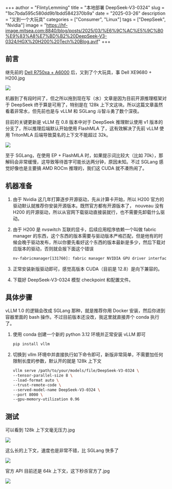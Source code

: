 +++
author = "FlintyLemming"
title = "本地部署 DeepSeek-V3-0324"
slug = "1bc7bda595c580dd9b1bdd5842370b9a"
date = "2025-03-26"
description = "又到一个大玩具"
categories = ["Consumer", "Linux"]
tags = ["DeepSeek", "Nvidia"]
image = "https://hf-image.mitsea.com:8840/blog/posts/2025/03/%E6%9C%AC%E5%9C%B0%E9%83%A8%E7%BD%B2%20DeepSeek-V3-0324/HGX%20H200%20Tech%20Blog.avif"
+++

## 前言

继先前的 [Dell R750xa + A6000](https://blog.mitsea.com/d29bb28b14984443b232263348b946ba/) 后，又到了个大玩具，事 Dell XE9680 + H200.jpg

![](https://hf-image.mitsea.com:8840/blog/posts/2025/03/%E6%9C%AC%E5%9C%B0%E9%83%A8%E7%BD%B2%20DeepSeek-V3-0324/image.avif)

机器到了有段时间了，但之所以拖到现在写（水）文章是因为目前开源推理框架对于 DeepSeek 终于算是可用了，特别是在 128k 上下文这块。所以这篇文章虽然看着非常水，但先前也是与 vLLM 和 SGLang 斗智斗勇了数个深夜。

目前的关键更新是 vLLM 在 0.8 版本中对于 DeepSeek 推理默认使用 v1 版本的分支了，所以推理后端默认开始使用 FlashMLA 了，这有效解决了先前 vLLM 使用 TritonMLA 后端导致莫名的上下文不能超过 32k。

![](https://hf-image.mitsea.com:8840/blog/posts/2025/03/%E6%9C%AC%E5%9C%B0%E9%83%A8%E7%BD%B2%20DeepSeek-V3-0324/image%201.avif)

至于 SGLang，在使用 EP + FlashMLA 时，如果提示词比较大（比如 70k），那解码会非常缓慢，这导致等待首字可能长达两分钟，原因未知。不过 SGLang 感觉好像也是主要搞 AMD ROCm 推理的，我们这 CUDA 就不凑热闹了。

## 机器准备

1. 由于 Nvidia 这几年打算逐步开源驱动，先从计算卡开始，所以 H200 官方的驱动默认就推荐你安装开源版本。既然官方都有开源版本了， nouveau 没有 H200 的开源驱动，所以从官网下载驱动直接装就行，也不需要先卸载什么驱动。
2. 由于 H200 是 nvswitch 互联的显卡，后续应用程序依赖一个叫做 fabric manager 的东西，这个东西的版本需要与驱动版本严格匹配，但是他有的时候会晚于驱动发布，所以你要先看好这个东西的版本最新是多少，然后下载对应版本的驱动，否则就会报下面这个错误
    
    ```bash
    nv-fabricmanager[131760]: fabric manager NVIDIA GPU driver interface version 570.86.15 don't match with driver version 570.124.06. Please update with matching NVIDIA driver package.
    ```
    
3. 正常安装新版驱动即可，感觉高版本 CUDA（目前是 12.8）是向下兼容的。
4. 下载好 DeepSeek-V3-0324 模型 checkpoint 和配置文件。

## 具体步骤

vLLM 1.0 的逻辑会改成 SGLang 那种，就是推荐你用 Docker 安装，然后你进到容器里面的 bash 操作。不过目前版本还没改，我这里就直接弄个 conda 执行了。

1. 使用 conda 创建一个新的 python 3.12 环境并正常安装 vLLM 即可
    
    ```bash
    pip install vllm
    ```
    
2. 切换到 vllm 环境中并直接执行如下命令即可，新版非常简单，不需要加任何限制长度的参数，默认开的就是 128k 上下文
    
    ```bash
    vllm serve /path/to/your/models/file/DeepSeek-V3-0324 \
    --tensor-parallel-size 8 \
    --load-format auto \
    --trust-remote-code \
    --served-model-name DeepSeek-V3-0324 \
    --port 8000 \
    --gpu-memory-utilization 0.96
    ```
    

## 测试

可以看到 128k 上下文毫无压力.jpg

![](https://hf-image.mitsea.com:8840/blog/posts/2025/03/%E6%9C%AC%E5%9C%B0%E9%83%A8%E7%BD%B2%20DeepSeek-V3-0324/image%202.avif)

这么长的上下文，速度也是非常不错，比 SGLang 快多了

![](https://hf-image.mitsea.com:8840/blog/posts/2025/03/%E6%9C%AC%E5%9C%B0%E9%83%A8%E7%BD%B2%20DeepSeek-V3-0324/image%203.avif)

官方 API 目前还是 64k 上下文，这下秒杀官方了.jpg

![](https://hf-image.mitsea.com:8840/blog/posts/2025/03/%E6%9C%AC%E5%9C%B0%E9%83%A8%E7%BD%B2%20DeepSeek-V3-0324/image%204.avif)